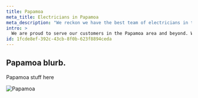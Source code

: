 ```yaml
---
title: Papamoa
meta_title: Electricians in Papamoa
meta_description: "We reckon we have the best team of electricians in the Bay of Plenty. Don't believe us? Ask our customers!"
intro: >
  We are proud to serve our customers in the Papamoa area and beyond. We would love the opportunity to show you that good old Kiwi tradesmanship is still alive and kicking. 
id: 1fcde8ef-392c-43cb-8f0b-623f8894ceda
---
```

## Papamoa blurb.

Papamoa stuff here

![Papamoa](http://s3.amazonaws.com/placester-wordpress/blogs.dir/6/files/2014/03/960px-albany-lincoln-park-193315.jpg)
